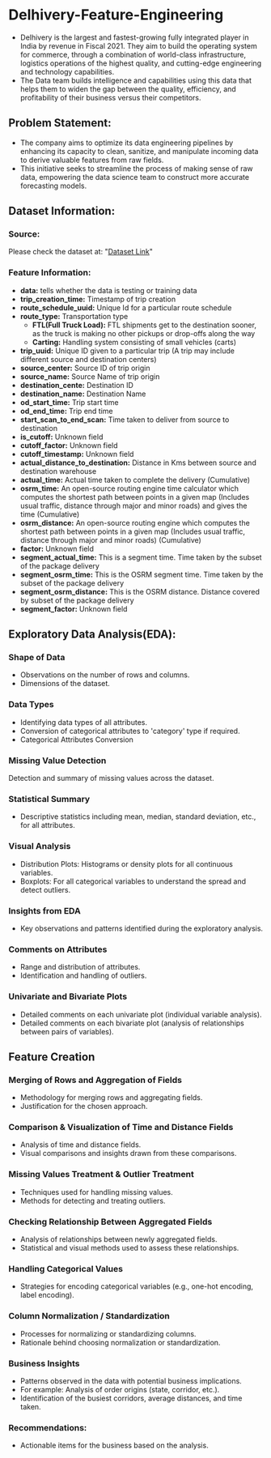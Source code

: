 # Delhivery-Feature-Engineering
- Delhivery is the largest and fastest-growing fully integrated player in India by revenue in Fiscal 2021. They aim to build the operating system for commerce, through a combination of world-class infrastructure, logistics operations of the highest quality, and cutting-edge engineering and technology capabilities.
- The Data team builds intelligence and capabilities using this data that helps them to widen the gap between the quality, efficiency, and profitability of their business versus their competitors.
## Problem Statement:
- The company aims to optimize its data engineering pipelines by enhancing its capacity to clean, sanitize, and manipulate incoming data to derive valuable features from raw fields.
- This initiative seeks to streamline the process of making sense of raw data, empowering the data science team to construct more accurate forecasting models.

## Dataset Information:
### Source:
Please check the dataset at: "[Dataset Link](https://d2beiqkhq929f0.cloudfront.net/public_assets/assets/000/001/551/original/delhivery_data.csv?1642751181)"

### Feature Information:
- **data:** tells whether the data is testing or training data
- **trip_creation_time:** Timestamp of trip creation
- **route_schedule_uuid:** Unique Id for a particular route schedule
- **route_type:** Transportation type
    - **FTL(Full Truck Load):** FTL shipments get to the destination sooner, as the truck is making no other pickups or drop-offs along the way
    - **Carting:** Handling system consisting of small vehicles (carts)
- **trip_uuid:** Unique ID given to a particular trip (A trip may include different source and destination centers)
- **source_center:** Source ID of trip origin
- **source_name:** Source Name of trip origin
- **destination_cente:** Destination ID
- **destination_name:** Destination Name
- **od_start_time:** Trip start time
- **od_end_time:** Trip end time
- **start_scan_to_end_scan:** Time taken to deliver from source to destination
- **is_cutoff:** Unknown field
- **cutoff_factor:** Unknown field
- **cutoff_timestamp:** Unknown field
- **actual_distance_to_destination:** Distance in Kms between source and destination warehouse
- **actual_time:** Actual time taken to complete the delivery (Cumulative)
- **osrm_time:** An open-source routing engine time calculator which computes the shortest path between points in a given map (Includes usual traffic, distance through major and minor roads) and gives the time (Cumulative)
- **osrm_distance:** An open-source routing engine which computes the shortest path between points in a given map (Includes usual traffic, distance through major and minor roads) (Cumulative)
- **factor:** Unknown field
- **segment_actual_time:** This is a segment time. Time taken by the subset of the package delivery
- **segment_osrm_time:** This is the OSRM segment time. Time taken by the subset of the package delivery
- **segment_osrm_distance:** This is the OSRM distance. Distance covered by subset of the package delivery
- **segment_factor:** Unknown field
  
## Exploratory Data Analysis(EDA):
### Shape of Data
- Observations on the number of rows and columns.
- Dimensions of the dataset.
### Data Types
- Identifying data types of all attributes.
- Conversion of categorical attributes to 'category' type if required.
- Categorical Attributes Conversion
### Missing Value Detection
Detection and summary of missing values across the dataset.
### Statistical Summary
- Descriptive statistics including mean, median, standard deviation, etc., for all attributes.
### Visual Analysis
- Distribution Plots: Histograms or density plots for all continuous variables.
- Boxplots: For all categorical variables to understand the spread and detect outliers.
### Insights from EDA
- Key observations and patterns identified during the exploratory analysis.
### Comments on Attributes
- Range and distribution of attributes.
- Identification and handling of outliers.
### Univariate and Bivariate Plots
- Detailed comments on each univariate plot (individual variable analysis).
- Detailed comments on each bivariate plot (analysis of relationships between pairs of variables).
## Feature Creation
### Merging of Rows and Aggregation of Fields
- Methodology for merging rows and aggregating fields.
- Justification for the chosen approach.
### Comparison & Visualization of Time and Distance Fields
- Analysis of time and distance fields.
- Visual comparisons and insights drawn from these comparisons.
### Missing Values Treatment & Outlier Treatment
- Techniques used for handling missing values.
- Methods for detecting and treating outliers.
### Checking Relationship Between Aggregated Fields
- Analysis of relationships between newly aggregated fields.
- Statistical and visual methods used to assess these relationships.
### Handling Categorical Values
- Strategies for encoding categorical variables (e.g., one-hot encoding, label encoding).
### Column Normalization / Standardization
- Processes for normalizing or standardizing columns.
- Rationale behind choosing normalization or standardization.
### Business Insights
- Patterns observed in the data with potential business implications.
- For example: Analysis of order origins (state, corridor, etc.).
- Identification of the busiest corridors, average distances, and time taken.
### Recommendations:
- Actionable items for the business based on the analysis.

